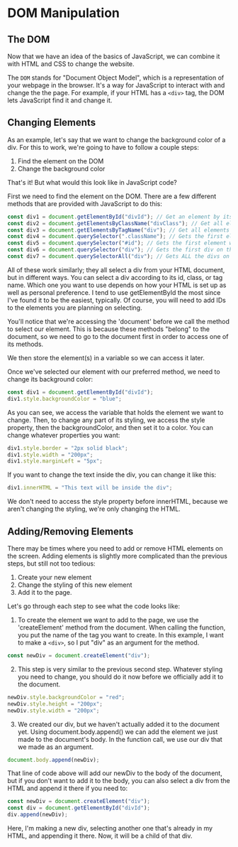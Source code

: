 # DOM Manipulation

## The DOM

Now that we have an idea of the basics of JavaScript, we can combine it with HTML and CSS to change the website.

The `DOM` stands for "Document Object Model", which is a representation of your webpage in the browser. It's a way for JavaScript to interact with and change the the page. For example, if your HTML has a `<div>` tag, the DOM lets JavaScript find it and change it.

## Changing Elements

As an example, let's say that we want to change the background color of a div. For this to work, we're going to have to follow a couple steps:

1. Find the element on the DOM
2. Change the background color

That's it! But what would this look like in JavaScript code?

First we need to find the element on the DOM. There are a few different methods that are provided with JavaScript to do this:

```js
const div1 = document.getElementById("divId"); // Get an element by its id
const div2 = document.getElementsByClassName("divClass"); // Get all elements with a certain class
const div3 = document.getElementsByTagName("div"); // Get all elements with a certain tag
const div4 = document.querySelector(".className"); // Gets the first element with this class
const div5 = document.querySelector("#id"); // Gets the first element with this id
const div6 = document.querySelector("div"); // Gets the first div on the page
const div7 = document.querySelectorAll("div"); // Gets ALL the divs on the page and puts them in an array
```

All of these work similarly; they all select a div from your HTML document, but in different ways. You can select a div according to its id, class, or tag name. Which one you want to use depends on how your HTML is set up as well as personal preference. I tend to use getElementById the most since I've found it to be the easiest, typically. Of course, you will need to add IDs to the elements you are planning on selecting.

You'll notice that we're accessing the 'document' before we call the method to select our element. This is because these methods "belong" to the document, so we need to go to the document first in order to access one of its methods.

We then store the element(s) in a variable so we can access it later.

Once we've selected our element with our preferred method, we need to change its background color:

```js
const div1 = document.getElementById("divId");
div1.style.backgroundColor = "blue";
```

As you can see, we access the variable that holds the element we want to change. Then, to change any part of its styling, we access the style property, then the backgroundColor, and then set it to a color. You can change whatever properties you want:

```js
div1.style.border = "2px solid black";
div1.style.width = "200px";
div1.style.marginLeft = "5px";
```

If you want to change the text inside the div, you can change it like this:

```js
div1.innerHTML = "This text will be inside the div";
```

We don't need to access the style property before innerHTML, because we aren't changing the styling, we're only changing the HTML.

## Adding/Removing Elements

There may be times where you need to add or remove HTML elements on the screen. Adding elements is slightly more complicated than the previous steps, but still not too tedious:

1. Create your new element
2. Change the styling of this new element
3. Add it to the page.

Let's go through each step to see what the code looks like:

1. To create the element we want to add to the page, we use the 'createElement' method from the document. When calling the function, you put the name of the tag you want to create. In this example, I want to make a `<div>`, so I put "div" as an argument for the method.

```js
const newDiv = document.createElement("div");
```

2. This step is very similar to the previous second step. Whatever styling you need to change, you should do it now before we officially add it to the document.

```js
newDiv.style.backgroundColor = "red";
newDiv.style.height = "200px";
newDiv.style.width = "200px";
```

3. We created our div, but we haven't actually added it to the document yet. Using document.body.append() we can add the element we just made to the document's body. In the function call, we use our div that we made as an argument.

```js
document.body.append(newDiv);
```

That line of code above will add our newDiv to the body of the document, but if you don't want to add it to the body, you can also select a div from the HTML and append it there if you need to:

```js
const newDiv = document.createElement("div");
const div = document.getElementById("divId");
div.append(newDiv);
```

Here, I'm making a new div, selecting another one that's already in my HTML, and appending it there. Now, it will be a child of that div. 